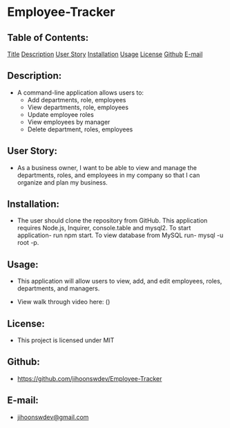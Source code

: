 # Employee-Tracker

## Table of Contents:
  [Title](#Title)
  [Description](#Description)
  [User Story](#UserStory)
  [Installation](#Installation)
  [Usage](#Usage)
  [License](#License)
  [Github](#Github)
  [E-mail](#E-mail)

## Description:
* A command-line application allows users to:
    * Add departments, role, employees
    * View departments, role, employees
    * Update employee roles
    * View employees by manager
    * Delete department, roles, employees

## User Story:
* As a business owner, I want to be able to view and manage the departments, roles, and employees in my company so that I can organize and plan my business.

## Installation:
* The user should clone the repository from GitHub. This application requires Node.js, Inquirer, console.table and mysql2. To start application- run npm start. To view database from MySQL run- mysql -u root -p.

## Usage:
* This application will allow users to view, add, and edit employees, roles, departments, and managers.

* View walk through video here: ()

## License:
* This project is licensed under MIT 

## Github:
* https://github.com/jihoonswdev/Employee-Tracker

## E-mail:
* jihoonswdev@gmail.com